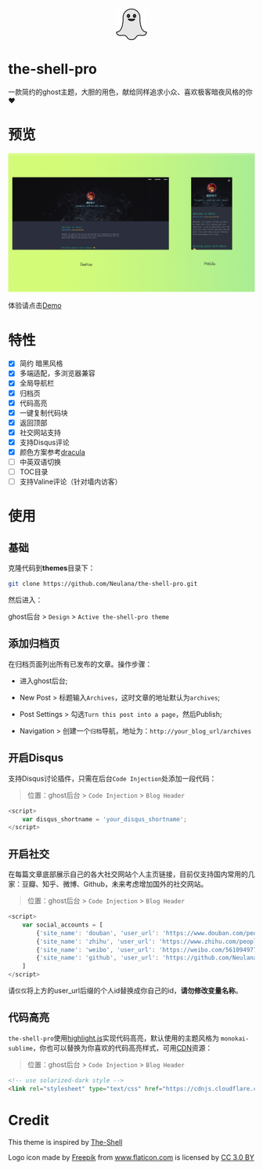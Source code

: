 

<p align="center"><img src="./assets/imgs/ghost.png" alt=""></p>

# the-shell-pro

一款简约的ghost主题，大胆的用色，献给同样追求小众、喜欢极客暗夜风格的你❤️

# 预览

<p align="center"><img src="./assets/imgs/preview.jpg" alt=""></p>

体验请点击[Demo](http://blog.neulana.com:2368/)

# 特性

- [x] 简约 暗黑风格
- [x] 多端适配，多浏览器兼容
- [x] 全局导航栏
- [x] 归档页
- [x] 代码高亮
- [x] 一键复制代码块
- [x] 返回顶部
- [x] 社交网站支持
- [x] 支持Disqus评论
- [x] 颜色方案参考[dracula](https://draculatheme.com/)
- [ ] 中英双语切换
- [ ] TOC目录
- [ ] 支持Valine评论（针对墙内访客）

# 使用

## 基础

克隆代码到**themes**目录下：

```bash
git clone https://github.com/Neulana/the-shell-pro.git
```

然后进入：

ghost后台 > `Design` > `Active the-shell-pro theme`

## 添加归档页

在归档页面列出所有已发布的文章。操作步骤：

- 进入ghost后台;

- New Post > 标题输入`Archives`，这时文章的地址默认为`archives`;
- Post Settings > 勾选`Turn this post into a page`，然后Publish;
- Navigation > 创建一个`归档`导航，地址为：`http://your_blog_url/archives`

## 开启Disqus

支持Disqus讨论插件，只需在后台`Code Injection`处添加一段代码：

> 位置：ghost后台 > `Code Injection` > `Blog Header`

```javascript
<script>
    var disqus_shortname = 'your_disqus_shortname';
</script>
```

## 开启社交

在每篇文章底部展示自己的各大社交网站个人主页链接，目前仅支持国内常用的几家：豆瓣、知乎、微博、Github，未来考虑增加国外的社交网站。

> 位置：ghost后台 > `Code Injection` > `Blog Header`

```javascript
<script>
    var social_accounts = [
        {'site_name': 'douban', 'user_url': 'https://www.douban.com/people/94946501'},
        {'site_name': 'zhihu', 'user_url': 'https://www.zhihu.com/people/pinyoufu'},
        {'site_name': 'weibo', 'user_url': 'https://weibo.com/5610949777'},
        {'site_name': 'github', 'user_url': 'https://github.com/Neulana'},
    ]
</script>
```

请`仅仅`将上方的user_url后缀的个人id替换成你自己的id，**请勿修改变量名称**。

## 代码高亮

`the-shell-pro`使用[highlight.js](https://github.com/isagalaev/highlight.js)实现代码高亮，默认使用的主题风格为 `monokai-sublime`，你也可以替换为你喜欢的代码高亮样式，可用[CDN](https://cdnjs.com/libraries/highlight.js)资源：

> 位置：ghost后台 > `Code Injection` > `Blog Header`

```html
<!-- use solarized-dark style -->
<link rel="stylesheet" type="text/css" href="https://cdnjs.cloudflare.com/ajax/libs/highlight.js/9.13.1/styles/solarized-dark.min.css" />
```

# Credit

This theme is inspired by [The-Shell](https://github.com/mityalebedev/The-Shell)

<div>Logo icon made by <a href="https://www.freepik.com/" title="Freepik">Freepik</a> from <a href="https://www.flaticon.com/" 			    title="Flaticon">www.flaticon.com</a> is licensed by <a href="http://creativecommons.org/licenses/by/3.0/" 			    title="Creative Commons BY 3.0" target="_blank">CC 3.0 BY</a></div>


